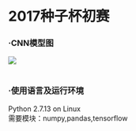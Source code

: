 # 2017种子杯初赛</br>
### ·CNN模型图</br>
![](http://images2015.cnblogs.com/blog/1042406/201703/1042406-20170301104438813-230726230.png)</br></br>
### ·使用语言及运行环境</br>
Python 2.7.13 on Linux</br>
需要模块：numpy,pandas,tensorflow</br></br>
